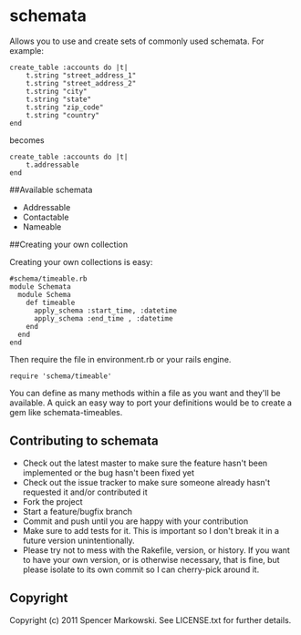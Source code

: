 # schemata

Allows you to use and create sets of commonly used schemata. For example:

    create_table :accounts do |t|
        t.string "street_address_1"
        t.string "street_address_2"
        t.string "city"
        t.string "state"
        t.string "zip_code"
        t.string "country"
    end

becomes

    create_table :accounts do |t|
        t.addressable
    end

##Available schemata

* Addressable
* Contactable
* Nameable

##Creating your own collection

Creating your own collections is easy:

    #schema/timeable.rb
    module Schemata
      module Schema
        def timeable
          apply_schema :start_time, :datetime
          apply_schema :end_time , :datetime
        end
      end
    end

Then require the file in environment.rb or your rails engine. 

    require 'schema/timeable'

You can define as many methods within a file as you want and they'll be available. A quick an easy way to port your definitions would be to create a gem like schemata-timeables. 



## Contributing to schemata
 
* Check out the latest master to make sure the feature hasn't been implemented or the bug hasn't been fixed yet
* Check out the issue tracker to make sure someone already hasn't requested it and/or contributed it
* Fork the project
* Start a feature/bugfix branch
* Commit and push until you are happy with your contribution
* Make sure to add tests for it. This is important so I don't break it in a future version unintentionally.
* Please try not to mess with the Rakefile, version, or history. If you want to have your own version, or is otherwise necessary, that is fine, but please isolate to its own commit so I can cherry-pick around it.

## Copyright

Copyright (c) 2011 Spencer Markowski. See LICENSE.txt for
further details.

